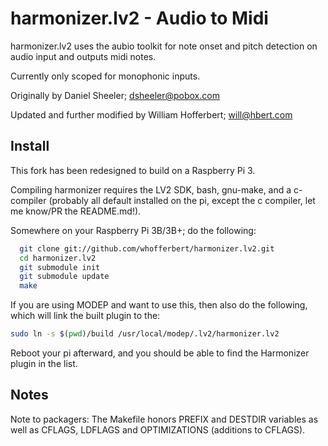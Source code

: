 # harmonizer.lv2 - Audio to Midi

harmonizer.lv2  uses the aubio toolkit for note onset and pitch detection on audio input and outputs midi notes.

Currently only scoped for monophonic inputs.

Originally by Daniel Sheeler; <dsheeler@pobox.com>

Updated and further modified by William Hofferbert; <will@hbert.com>

## Install

This fork has been redesigned to build on a Raspberry Pi 3.

Compiling harmonizer requires the LV2 SDK, bash, gnu-make, and a c-compiler (probably all default installed on the pi, except the c compiler, let me know/PR the README.md!).

Somewhere on your Raspberry Pi 3B/3B+; do the following:
```bash
  git clone git://github.com/whofferbert/harmonizer.lv2.git
  cd harmonizer.lv2
  git submodule init
  git submodule update
  make
```

If you are using MODEP and want to use this, then also do the following, which will link the built plugin to the:
```bash
sudo ln -s $(pwd)/build /usr/local/modep/.lv2/harmonizer.lv2
```

Reboot your pi afterward, and you should be able to find the Harmonizer plugin in the list.

## Notes

Note to packagers: The Makefile honors PREFIX and DESTDIR variables as well
 as CFLAGS, LDFLAGS and OPTIMIZATIONS (additions to CFLAGS).
